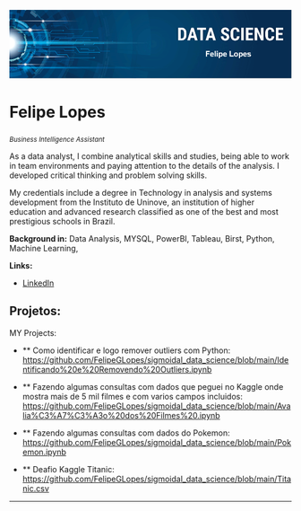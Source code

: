 

<p align="center">
  <img src="banner2.PNG" >
</p>

# Felipe Lopes
<sub>*Business Intelligence Assistant*</sub>

As a data analyst, I combine analytical skills and studies, being able to work in team environments and paying attention to the details of the analysis. I developed critical thinking and problem solving skills.

My credentials include a degree in Technology in analysis and systems development from the Instituto de Uninove, an institution of higher education and advanced research classified as one of the best and most prestigious schools in Brazil.

**Background in:** Data Analysis, MYSQL, PowerBI, Tableau, Birst, Python, Machine Learning, 

**Links:**

* [LinkedIn](https://https://www.linkedin.com/in/felipe-gabriel-lopes-bb77b0180/)



## Projetos:
MY Projects:

* ** Como identificar e logo remover outliers com Python: https://github.com/FelipeGLopes/sigmoidal_data_science/blob/main/Identificando%20e%20Removendo%20Outliers.ipynb
* ** Fazendo algumas consultas com dados que peguei no Kaggle onde mostra mais de 5 mil filmes e com varios campos incluidos: https://github.com/FelipeGLopes/sigmoidal_data_science/blob/main/Avalia%C3%A7%C3%A3o%20dos%20Filmes%20.ipynb

* ** Fazendo algumas consultas com dados do Pokemon: https://github.com/FelipeGLopes/sigmoidal_data_science/blob/main/Pokemon.ipynb
* ** Deafio Kaggle Titanic: https://github.com/FelipeGLopes/sigmoidal_data_science/blob/main/Titanic.csv
---

